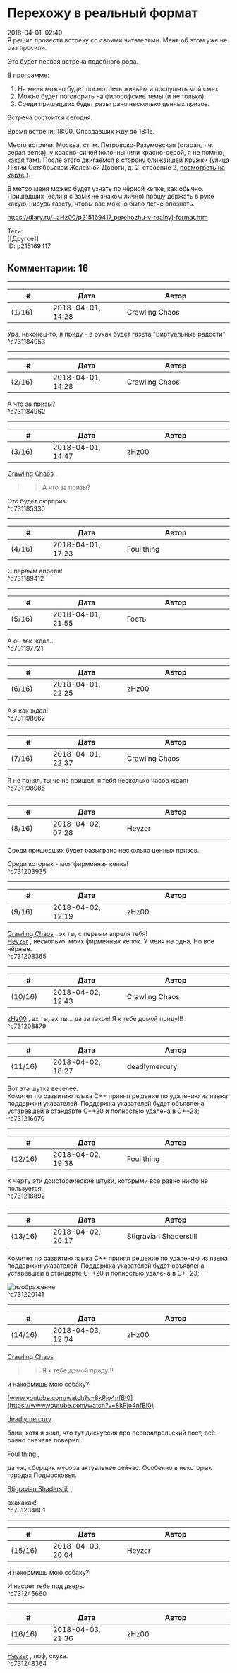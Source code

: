 Перехожу в реальный формат
==========================

  
2018-04-01, 02:40  
 Я решил провести встречу со своими читателями. Меня об этом уже не раз просили.   
   
 Это будет первая встреча подобного рода.   
   
 В программе:   
 1. На меня можно будет посмотреть живьём и послушать мой смех.   
 2. Можно будет поговорить на философские темы (и не только).   
 3. Среди пришедших будет разыграно несколько ценных призов.   
   
 Встреча состоится сегодня.   
   
 Время встречи: 18:00. Опоздавших жду до 18:15.   
   
 Место встречи: Москва, ст. м. Петровско-Разумовская (старая, т.е. серая ветка), у красно-синей колонны (или красно-серой, я не помню, какая там). После этого двигаемся в сторону ближайшей Кружки (улица Линии Октябрьской Железной Дороги, д. 2, строение 2,  [посмотреть на карте](http://kruzhka.ru/addresses/map/detail/?ID=562)  ).   
   
 В метро меня можно будет узнать по чёрной кепке, как обычно. Пришедших (если я с вами не знаком лично) прошу держать в руке какую-нибудь газету, чтобы вас можно было легче опознать.   
  
<https://diary.ru/~zHz00/p215169417_perehozhu-v-realnyj-format.htm>  
  
Теги:  
[[Другое]]  
ID: p215169417  


Комментарии: 16
---------------

  


---



|         #         |              Дата              |                     Автор                     |           ID           |
| --- | --- | --- | --- |
| (1/16) | 2018-04-01, 14:28 | Crawling Chaos | c731184953 |

  
 Ура, наконец-то, я приду - в руках будет газета "Виртуальные радости"   
 ^c731184953

---



|         #         |              Дата              |                     Автор                     |           ID           |
| --- | --- | --- | --- |
| (2/16) | 2018-04-01, 14:28 | Crawling Chaos | c731184962 |

  
 А что за призы?   
 ^c731184962

---



|         #         |              Дата              |                     Автор                     |           ID           |
| --- | --- | --- | --- |
| (3/16) | 2018-04-01, 14:47 | zHz00 | c731185330 |

  
  [Crawling Chaos](http://degozaru.diary.ru "Фундаментальная ошибка атрибуции")  ,   
 >>А что за призы?   
   
 Это будет сюрприз.   
 ^c731185330

---



|         #         |              Дата              |                     Автор                     |           ID           |
| --- | --- | --- | --- |
| (4/16) | 2018-04-01, 17:23 | Foul thing | c731189412 |

  
 C первым апреля!   
 ^c731189412

---



|         #         |              Дата              |                     Автор                     |           ID           |
| --- | --- | --- | --- |
| (5/16) | 2018-04-01, 21:55 | Гость | c731197721 |

  
 А он так ждал...   
 ^c731197721

---



|         #         |              Дата              |                     Автор                     |           ID           |
| --- | --- | --- | --- |
| (6/16) | 2018-04-01, 22:25 | zHz00 | c731198662 |

  
 А я как ждал!   
 ^c731198662

---



|         #         |              Дата              |                     Автор                     |           ID           |
| --- | --- | --- | --- |
| (7/16) | 2018-04-01, 22:37 | Crawling Chaos | c731198985 |

  
 Я не понял, ты че не пришел, я тебя несколько часов ждал(   
 ^c731198985

---



|         #         |              Дата              |                     Автор                     |           ID           |
| --- | --- | --- | --- |
| (8/16) | 2018-04-02, 07:28 | Heyzer | c731203935 |

  
  Среди пришедших будет разыграно несколько ценных призов.    
   
 Среди которых - моя фирменная кепка!   
 ^c731203935

---



|         #         |              Дата              |                     Автор                     |           ID           |
| --- | --- | --- | --- |
| (9/16) | 2018-04-02, 12:19 | zHz00 | c731208365 |

  
  [Crawling Chaos](http://degozaru.diary.ru "Фундаментальная ошибка атрибуции")  , эх ты, с первым апреля тебя!   
  [Heyzer](http://heyzero.diary.ru "Orca")  , несколько! моих фирменных кепок. У меня не одна. Но все чёрные.   
 ^c731208365

---



|         #         |              Дата              |                     Автор                     |           ID           |
| --- | --- | --- | --- |
| (10/16) | 2018-04-02, 12:43 | Crawling Chaos | c731208879 |

  
  [zHz00](https://zHz00.diary.ru "Untitled")  , ах ты, ах ты... да за такое! Я к тебе домой приду!!!   
 ^c731208879

---



|         #         |              Дата              |                     Автор                     |           ID           |
| --- | --- | --- | --- |
| (11/16) | 2018-04-02, 18:27 | deadlymercury | c731216970 |

  
 Вот эта шутка веселее:   
 Комитет по развитию языка С++ принял решение по удалению из языка поддержки указателей. Поддержка указателей будет объявлена устаревшей в стандарте C++20 и полностью удалена в C++23;   
 ^c731216970

---



|         #         |              Дата              |                     Автор                     |           ID           |
| --- | --- | --- | --- |
| (12/16) | 2018-04-02, 19:38 | Foul thing | c731218892 |

  
 К черту эти доисторические штуки, которыми все равно никто не пользуется.   
 ^c731218892

---



|         #         |              Дата              |                     Автор                     |           ID           |
| --- | --- | --- | --- |
| (13/16) | 2018-04-02, 20:17 | Stigravian Shaderstill | c731220141 |

  
  Комитет по развитию языка С++ принял решение по удалению из языка поддержки указателей. Поддержка указателей будет объявлена устаревшей в стандарте C++20 и полностью удалена в C++23;    
   
 ![изображение](pics/объявление-js-песочница-1160649.jpeg)   
 ^c731220141

---



|         #         |              Дата              |                     Автор                     |           ID           |
| --- | --- | --- | --- |
| (14/16) | 2018-04-03, 12:34 | zHz00 | c731234801 |

  
  [Crawling Chaos](http://degozaru.diary.ru "Фундаментальная ошибка атрибуции")  ,   
 >>Я к тебе домой приду!!!   
   
 и накормишь мою собаку?!   
   
  [www.youtube.com/watch?v=8kPjo4nfBI0](https://www.youtube.com/watch?v=8kPjo4nfBI0)    
   
  [deadlymercury](http://crazysupp.diary.ru "Записки безумного саппорта")  ,   
   
 блин, хотя я знал, что тут дискуссия про первоапрельский пост, всё равно сначала поверил!   
   
  [Foul thing](http://foulthing.diary.ru "Temporary Internet Flies")  ,   
   
 да уж, сборщик мусора актуальнее сейчас. Особенно в некоторых городах Подмосковья.   
   
  [Stigravian Shaderstill](http://stigravian.diary.ru "Science, Death, Rock-n-Roll")  ,   
   
 ахахахах!   
 ^c731234801

---



|         #         |              Дата              |                     Автор                     |           ID           |
| --- | --- | --- | --- |
| (15/16) | 2018-04-03, 20:04 | Heyzer | c731245660 |

  
  и накормишь мою собаку?!    
   
 И насрет тебе под дверь.   
 ^c731245660

---



|         #         |              Дата              |                     Автор                     |           ID           |
| --- | --- | --- | --- |
| (16/16) | 2018-04-03, 21:36 | zHz00 | c731248364 |

  
  [Heyzer](http://heyzero.diary.ru "Orca")  , пфф, скука.   
 ^c731248364